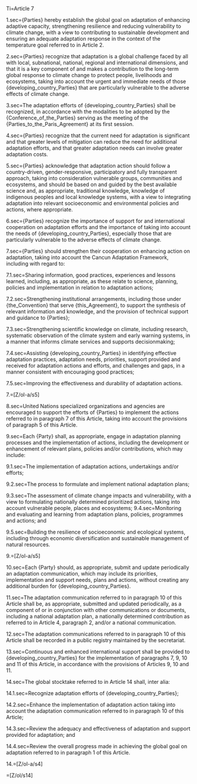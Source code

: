 Ti=Article 7

1.sec={Parties} hereby establish the global goal on adaptation of enhancing adaptive capacity, strengthening resilience and reducing vulnerability to climate change, with a view to contributing to sustainable development and ensuring an adequate adaptation response in the context of the temperature goal referred to in Article 2.

2.sec={Parties} recognize that adaptation is a global challenge faced by all with local, subnational, national, regional and international dimensions, and that it is a key component of and makes a contribution to the long-term global response to climate change to protect people, livelihoods and ecosystems, taking into account the urgent and immediate needs of those {developing_country_Parties} that are particularly vulnerable to the adverse effects of climate change.

3.sec=The adaptation efforts of {developing_country_Parties} shall be recognized, in accordance with the modalities to be adopted by the {Conference_of_the_Parties} serving as the meeting of the {Parties_to_the_Paris_Agreement} at its first session.

4.sec={Parties} recognize that the current need for adaptation is significant and that greater levels of mitigation can reduce the need for additional adaptation efforts, and that greater adaptation needs can involve greater adaptation costs.

5.sec={Parties} acknowledge that adaptation action should follow a country-driven, gender-responsive, participatory and fully transparent approach, taking into consideration vulnerable groups, communities and ecosystems, and should be based on and guided by the best available science and, as appropriate, traditional knowledge, knowledge of indigenous peoples and local knowledge systems, with a view to integrating adaptation into relevant socioeconomic and environmental policies and actions, where appropriate.

6.sec={Parties} recognize the importance of support for and international cooperation on adaptation efforts and the importance of taking into account the needs of {developing_country_Parties}, especially those that are particularly vulnerable to the adverse effects of climate change.

7.sec={Parties} should strengthen their cooperation on enhancing action on adaptation, taking into account the Cancun Adaptation Framework, including with regard to:

7.1.sec=Sharing information, good practices, experiences and lessons learned, including, as appropriate, as these relate to science, planning, policies and implementation in relation to adaptation actions;

7.2.sec=Strengthening institutional arrangements, including those under {the_Convention} that serve {this_Agreement}, to support the synthesis of relevant information and knowledge, and the provision of technical support and guidance to {Parties};

7.3.sec=Strengthening scientific knowledge on climate, including research, systematic observation of the climate system and early warning systems, in a manner that informs climate services and supports decisionmaking;

7.4.sec=Assisting {developing_country_Parties} in identifying effective adaptation practices, adaptation needs, priorities, support provided and received for adaptation actions and efforts, and challenges and gaps, in a manner consistent with encouraging good practices;

7.5.sec=Improving the effectiveness and durability of adaptation actions.

7.=[Z/ol-a/s5]

8.sec=United Nations specialized organizations and agencies are encouraged to support the efforts of {Parties} to implement the actions referred to in paragraph 7 of this Article, taking into account the provisions of paragraph 5 of this Article.

9.sec=Each {Party} shall, as appropriate, engage in adaptation planning processes and the implementation of actions, including the development or enhancement of relevant plans, policies and/or contributions, which may include:

9.1.sec=The implementation of adaptation actions, undertakings and/or efforts;

9.2.sec=The process to formulate and implement national adaptation plans;

9.3.sec=The assessment of climate change impacts and vulnerability, with a view to formulating nationally determined prioritized actions, taking into account vulnerable people, places and ecosystems; 9.4.sec=Monitoring and evaluating and learning from adaptation plans, policies, programmes and actions; and

9.5.sec=Building the resilience of socioeconomic and ecological systems, including through economic diversification and sustainable management of natural resources.

9.=[Z/ol-a/s5]

10.sec=Each {Party} should, as appropriate, submit and update periodically an adaptation communication, which may include its priorities, implementation and support needs, plans and actions, without creating any additional burden for {developing_country_Parties}.

11.sec=The adaptation communication referred to in paragraph 10 of this Article shall be, as appropriate, submitted and updated periodically, as a component of or in conjunction with other communications or documents, including a national adaptation plan, a nationally determined contribution as referred to in Article 4, paragraph 2, and/or a national communication.

12.sec=The adaptation communications referred to in paragraph 10 of this Article shall be recorded in a public registry maintained by the secretariat.

13.sec=Continuous and enhanced international support shall be provided to {developing_country_Parties} for the implementation of paragraphs 7, 9, 10 and 11 of this Article, in accordance with the provisions of Articles 9, 10 and 11.

14.sec=The global stocktake referred to in Article 14 shall, inter alia:

14.1.sec=Recognize adaptation efforts of {developing_country_Parties};

14.2.sec=Enhance the implementation of adaptation action taking into account the adaptation communication referred to in paragraph 10 of this Article;

14.3.sec=Review the adequacy and effectiveness of adaptation and support provided for adaptation; and

14.4.sec=Review the overall progress made in achieving the global goal on adaptation referred to in paragraph 1 of this Article.

14.=[Z/ol-a/s4]

=[Z/ol/s14]
